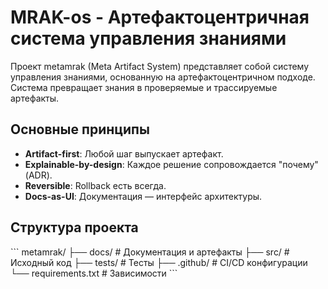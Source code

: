 # MRAK-os - Артефактоцентричная система управления знаниями

Проект metamrak (Meta Artifact System) представляет собой систему управления знаниями, основанную на артефактоцентричном подходе. Система превращает знания в проверяемые и трассируемые артефакты.

## Основные принципы
- **Artifact-first**: Любой шаг выпускает артефакт.
- **Explainable-by-design**: Каждое решение сопровождается "почему" (ADR).
- **Reversible**: Rollback есть всегда.
- **Docs-as-UI**: Документация — интерфейс архитектуры.

## Структура проекта
\`\`\`
metamrak/
├── docs/               # Документация и артефакты
├── src/                # Исходный код
├── tests/              # Тесты
├── .github/            # CI/CD конфигурации
└── requirements.txt    # Зависимости
\`\`\`

